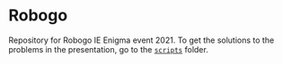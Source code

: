 # Robogo

Repository for Robogo IE Enigma event 2021.
To get the solutions to the problems in the presentation, go to the <a href="https://github.com/Sharvani2002/Robogo/tree/main/robogo/scripts">`scripts`</a> folder.
